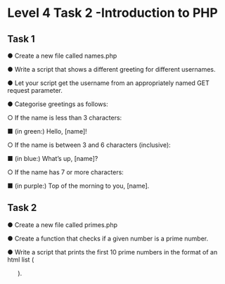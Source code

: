 # Level 4 Task 2 -Introduction to PHP

## Task 1

● Create a new file called names.php

● Write a script that shows a different greeting for different usernames.

● Let your script get the username from an appropriately named GET request parameter.

● Categorise greetings as follows:

○ If the name is less than 3 characters:

■ (in green:) Hello, [name]!

○ If the name is between 3 and 6 characters (inclusive):

■ (in blue:) What’s up, [name]?

○ If the name has 7 or more characters:

■ (in purple:) Top of the morning to you, [name].

## Task 2

● Create a new file called primes.php

● Create a function that checks if a given number is a prime number.

● Write a script that prints the first 10 prime numbers in the format of an html list (<ul>).
